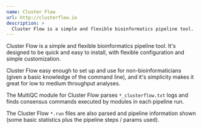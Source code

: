 ```yaml
---
name: Cluster Flow
url: http://clusterflow.io
description: >
  Cluster Flow is a simple and flexible bioinformatics pipeline tool.
---
```


Cluster Flow is a simple and flexible bioinformatics pipeline tool.
It's designed to be quick and easy to install, with flexible configuration
and simple customization.

Cluster Flow easy enough to set up and use for non-bioinformaticians
(given a basic knowledge of the command line), and it's simplicity
makes it great for low to medium throughput analyses.

The MultiQC module for Cluster Flow parses `*_clusterflow.txt` logs
and finds consensus commands executed by modules in each pipeline run.

The Cluster Flow `*.run` files are also parsed and pipeline information
shown (some basic statistics plus the pipeline steps / params used).
